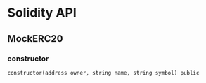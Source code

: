 # Solidity API

## MockERC20

### constructor

```solidity
constructor(address owner, string name, string symbol) public
```

